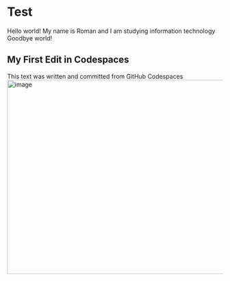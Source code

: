 # Test
Hello world!
My name is Roman and I am studying information technology
Goodbye world!

## My First Edit in Codespaces
This text was written and committed from GitHub Codespaces
<img width="1351" height="453" alt="image" src="https://github.com/user-attachments/assets/a54b1aeb-9cdf-44d9-8968-be320a65ec8f" />
